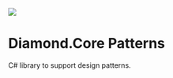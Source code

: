 ![](https://github.com/porrey/Diamond.Patterns/raw/master/Images/Diamond.Core.png)
# Diamond.Core Patterns
C# library to support design patterns.
